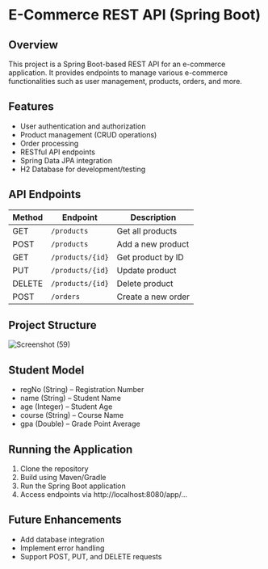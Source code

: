 # E-Commerce REST API (Spring Boot)
## Overview

This project is a Spring Boot-based REST API for an e-commerce application. 
It provides endpoints to manage various e-commerce functionalities such as user management, products, orders, and more.

## Features

- User authentication and authorization
- Product management (CRUD operations)
- Order processing
- RESTful API endpoints
- Spring Data JPA integration
- H2 Database for development/testing

## API Endpoints

| Method | Endpoint | Description |
|--------|---------|-------------|
| GET | `/products` | Get all products |
| POST | `/products` | Add a new product |
| GET | `/products/{id}` | Get product by ID |
| PUT | `/products/{id}` | Update product |
| DELETE | `/products/{id}` | Delete product |
| POST | `/orders` | Create a new order |

## Project Structure
![Screenshot (59)](https://github.com/user-attachments/assets/a352d4a6-abdf-4ee6-94d3-2c03cd27bc15)

## Student Model

- regNo (String) – Registration Number
- name (String) – Student Name
- age (Integer) – Student Age
- course (String) – Course Name
- gpa (Double) – Grade Point Average

## Running the Application
1. Clone the repository
2. Build using Maven/Gradle
3. Run the Spring Boot application
4. Access endpoints via http://localhost:8080/app/...

## Future Enhancements

- Add database integration
- Implement error handling
- Support POST, PUT, and DELETE requests

